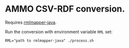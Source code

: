 # AMMO CSV-RDF conversion.

Requires [rmlmapper-java](https://github.com/RMLio/rmlmapper-java).

Run the conversion with environment variable `RML` set:
```
RML="path to rmlmapper-java" ./process.sh
```
